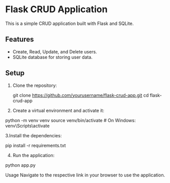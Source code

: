 # Flask CRUD Application

This is a simple CRUD application built with Flask and SQLite.

## Features
- Create, Read, Update, and Delete users.
- SQLite database for storing user data.

## Setup

1. Clone the repository:

   git clone https://github.com/yourusername/flask-crud-app.git
   cd flask-crud-app
2. Create a virtual environment and activate it:

python -m venv venv
source venv/bin/activate  # On Windows: venv\Scripts\activate

3.Install the dependencies:

pip install -r requirements.txt

4. Run the application:

python app.py

Usage
Navigate to the respective link in your browser to use the application.
